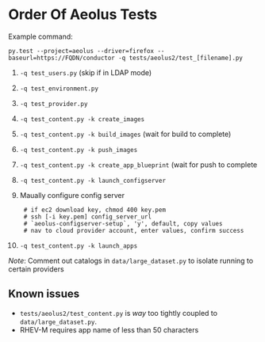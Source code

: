 # Order Of Aeolus Tests

Example command: 

    py.test --project=aeolus --driver=firefox --baseurl=https://FQDN/conductor -q tests/aeolus2/test_[filename].py

1. `-q test_users.py` (skip if in LDAP mode)
2. `-q test_environment.py`
3. `-q test_provider.py`
4. `-q test_content.py -k create_images`
5. `-q test_content.py -k build_images` (wait for build to complete)
6. `-q test_content.py -k push_images`
7. `-q test_content.py -k create_app_blueprint` (wait for push to complete
8. `-q test_content.py -k launch_configserver`
9. Maually configure config server

        # if ec2 download key, chmod 400 key.pem
        # ssh [-i key.pem] config_server_url
        # `aeolus-configserver-setup`, 'y', default, copy values
        # nav to cloud provider account, enter values, confirm success

10. `-q test_content.py -k launch_apps`

*Note*: Comment out catalogs in `data/large_dataset.py` to isolate running to certain providers

## Known issues
* `tests/aeolus2/test_content.py` is _way_ too tightly coupled to `data/large_dataset.py`.
* RHEV-M requires app name of less than 50 characters

